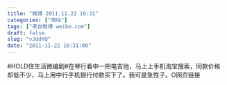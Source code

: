 ```yaml
---
title: "微博 2011.11.22 16:31"
categories: ["嘀咕"]
tags: ["来自微博 weibo.com"]
draft: false
slug: "vJddYQ"
date: "2011-11-22 16:31:00"
---
```


<p>#HOLD住生活微编剧#在琴行看中一把电吉他，马上上手机淘宝搜索，同款价格却低不少，马上用中行手机银行付款买下了。我可是急性子。O网页链接 ​​​​</p>
